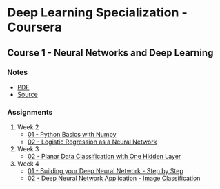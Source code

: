 # Deep Learning Specialization - Coursera
## Course 1 - Neural Networks and Deep Learning
### Notes
* [PDF](https://github.com/MohammadKhalaji/DeepLearningSpecializationCoursera/blob/master/Course%201%20Notes/Course%201%20-%20Neural%20Networks%20and%20Deep%20Learning.pdf)
* [Source](https://github.com/MohammadKhalaji/DeepLearningSpecializationCoursera/tree/master/Course%201%20Notes/TeX%20Source)
###  Assignments
1. Week 2
    * [01 - Python Basics with Numpy](https://github.com/MohammadKhalaji/DeepLearningSpecializationCoursera/blob/master/Course%201%20Assignments/W02%20-%2001%20-%20Python%20Basics%20with%20Numpy/Python%20Basics%20With%20Numpy%20v3.ipynb)
    * [02 - Logistic Regression as a Neural Network](https://github.com/MohammadKhalaji/DeepLearningSpecializationCoursera/blob/master/Course%201%20Assignments/W02%20-%2002%20-%20Logistic%20Regression%20as%20a%20Neural%20Network/Logistic%20Regression%20with%20a%20Neural%20Network%20mindset%20v5.ipynb)
2. Week 3
    * [02 - Planar Data Classification with One Hidden Layer](https://github.com/MohammadKhalaji/DeepLearningSpecializationCoursera/blob/master/Course%201%20Assignments/W03%20-%2001%20-%20Planar%20data%20classification%20with%20one%20hidden%20layer/Planar%20data%20classification%20with%20one%20hidden%20layer%20v5.ipynb)
3. Week 4
    * [01 - Building your Deep Neural Network - Step by Step](https://github.com/MohammadKhalaji/DeepLearningSpecializationCoursera/blob/master/Course%201%20Assignments/W04%20-%2001%20-%20Building%20your%20Deep%20Neural%20Network%20-%20Step%20by%20Step/Building%20your%20Deep%20Neural%20Network%20-%20Step%20by%20Step%20v8.ipynb)
    * [02 - Deep Neural Network Application - Image Classification](https://github.com/MohammadKhalaji/DeepLearningSpecializationCoursera/blob/master/Course%201%20Assignments/W04%20-%2002%20-%20Deep%20Neural%20Network%20Application_%20Image%20Classification/Deep%20Neural%20Network%20-%20Application%20v8.ipynb)
